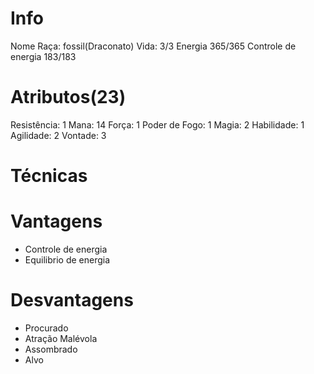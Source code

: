 # Info
Nome
Raça: fossil(Draconato)
Vida: 3/3
Energia 365/365
Controle de energia 183/183

# Atributos(23)
Resistência: 1
Mana: 14
Força: 1
Poder de Fogo: 1
Magia: 2
Habilidade: 1
Agilidade: 2
Vontade: 3

# Técnicas


# Vantagens
- Controle de energia
- Equilibrio de energia

# Desvantagens
- Procurado
- Atração Malévola
- Assombrado
- Alvo

